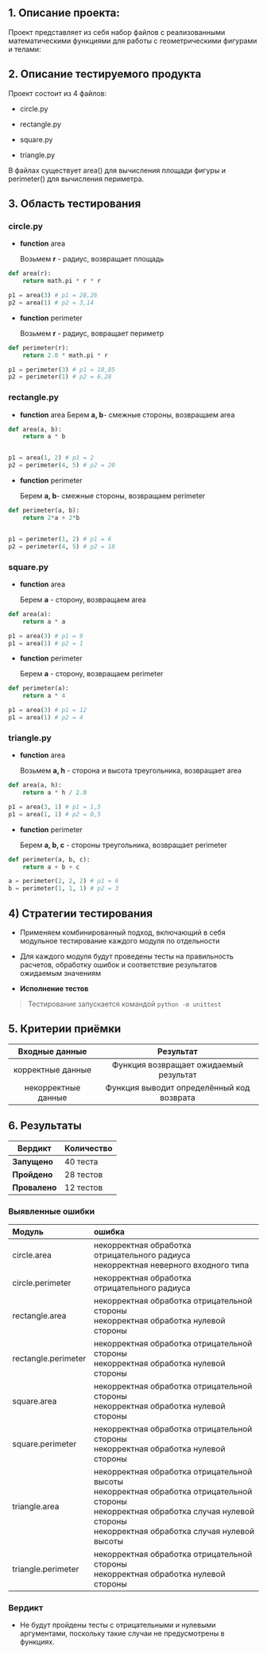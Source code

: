 ## 1. Описание проекта:

Проект представляет из себя набор файлов с реализованными математическими функциями для работы с геометрическими фигурами и телами:


## 2. Описание тестируемого продукта

Проект состоит из 4 файлов:

- circle.py

- rectangle.py

- square.py

- triangle.py

 В файлах существует area() для вычисления площади фигуры и  perimeter() для вычисления периметра.

 ## 3. Область тестирования
### circle.py
- <b>function</b> area

   Возьмем <b>r</b> - радиус, возвращает площадь
   

```python
def area(r):
    return math.pi * r * r

p1 = area(3) # p1 = 28,26
p2 = area(1) # p2 = 3,14
```

- <b>function</b> perimeter

   Возьмем <b>r</b>  - радиус, вовращает периметр

```python
def perimeter(r):
    return 2.0 * math.pi * r

p1 = perimeter(3) # p1 = 18,85
p2 = perimeter(1) # p2 = 6,28
``` 

### rectangle.py
- <b>function</b> area
  Берем <b>a, b</b>- смежные стороны, возвращаем area

```python
def area(a, b):
    return a * b 


p1 = area(1, 2) # p1 = 2
p2 = perimeter(4, 5) # p2 = 20
``` 

- <b>function</b> perimeter

    Берем <b>a, b</b>- смежные стороны, возвращаем perimeter

```python
def perimeter(a, b):
    return 2*a + 2*b 


p1 = perimeter(1, 2) # p1 = 6
p2 = perimeter(4, 5) # p2 = 18
``` 

### square.py

- <b>function</b> area
    
    Берем <b>a</b> - сторону, возвращаем area
   
```python
def area(a):
    return a * a

p1 = area(3) # p1 = 9
p1 = area(1) # p2 = 1
``` 
- <b>function</b> perimeter

   Берем <b>a</b>  - сторону, возвращаем perimeter

```python
def perimeter(a):
    return a * 4

p1 = area(3) # p1 = 12
p1 = area(1) # p2 = 4
``` 

### triangle.py

- <b>function</b> area
    
    Возьмем <b>a, h</b> - сторона и высота треугольника, возвращает area

```python
def area(a, h):
    return a * h / 2.0

p1 = area(3, 1) # p1 = 1,5
p1 = area(1, 1) # p2 = 0,5
``` 

- <b>function</b> perimeter

    Берем <b>a, b, c</b> - стороны треугольника, возвращает perimeter

```python
def perimeter(a, b, c):
    return a + b + c

a = perimeter(2, 2, 2) # p1 = 6
b = perimeter(1, 1, 1) # p2 = 3
``` 

## 4) Стратегии тестирования

* Применяем комбинированный подход, включающий в себя модульное тестирование каждого модуля по отдельности

* Для каждого модуля будут проведены тесты на правильность расчетов, обработку ошибок и соответствие результатов ожидаемым значениям
- <b>Исполнение тестов</b>

> Тестирование запускается командой  ```python -m unittest```

## 5. Критерии приёмки
|             Входные данные              |                                    Результат                                    |
|:---------------------------------------:|:-------------------------------------------------------------------------------:|
|            корректные данные            |                     Функция возвращает ожидаемый результат                      |
| некорректные данные |                    Функция выводит определённый код возврата                    |


## 6. Результаты

| Вердикт                                 | Количество |
|-----------------------------------------|------------|
| <b>Запущено</b>                         | 40 теста   |
| <b>Пройдено</b></font> | 28 тестов  |
| <b>Провалено</b></font> | 12 тестов  |


### Выявленные ошибки
|Модуль | ошибка                                                                                                                                                                                                     |
|:-|:-----------------------------------------------------------------------------------------------------------------------------------------------------------------------------------------------------------|
|circle.area| некорректная обработка отрицательного радиуса<br>некорректная неверного входного типа                                                                                                                      |
|circle.perimeter| некорректная обработка отрицательного радиуса                                                                                                                                                              |
|rectangle.area| некорректная обработка отрицательной стороны<br>некорректная обработка  нулевой стороны                                                                                                              |
|rectangle.perimeter| некорректная обработка  отрицательной стороны<br>некорректная обработка  нулевой стороны                                                                                                       |
|square.area| некорректная обработка  отрицательной стороны<br>некорректная обработка  нулевой стороны                                                                                                       |
|square.perimeter| некорректная обработка  отрицательной стороны<br>некорректная обработка  нулевой стороны                                                                                                       |
|triangle.area| некорректная обработка  отрицательной высоты<br>некорректная обработка  отрицательной стороны<br>некорректная обработка случая нулевой стороны<br>некорректная обработка случая нулевой высоты |
|triangle.perimeter| некорректная обработка  отрицательной стороны<br>некорректная обработка  нулевой стороны                                                                                                       |

### Вердикт
* Не будут пройдены тесты с отрицательными и нулевыми аргументами, поскольку такие случаи не предусмотрены в функциях.
